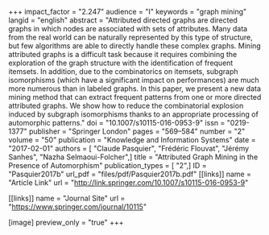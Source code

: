 +++
impact_factor = "2.247"
audience = "I"
keywords = "graph mining"
langid = "english"
abstract = "Attributed directed graphs are directed graphs in which nodes are associated with sets of attributes. Many data from the real world can be naturally represented by this type of structure, but few algorithms are able to directly handle these complex graphs. Mining attributed graphs is a difficult task because it requires combining the exploration of the graph structure with the identification of frequent itemsets. In addition, due to the combinatorics on itemsets, subgraph isomorphisms (which have a significant impact on performances) are much more numerous than in labeled graphs. In this paper, we present a new data mining method that can extract frequent patterns from one or more directed attributed graphs. We show how to reduce the combinatorial explosion induced by subgraph isomorphisms thanks to an appropriate processing of automorphic patterns."
doi = "10.1007/s10115-016-0953-9"
issn = "0219-1377"
publisher = "Springer London"
pages = "569–584"
number = "2"
volume = "50"
publication = "Knowledge and Information Systems"
date = "2017-02-01"
authors = [ "Claude Pasquier", "Frédéric Flouvat", "Jérémy Sanhes", "Nazha Selmaoui-Folcher",]
title = "Attributed Graph Mining in the Presence of Automorphism"
publication_types = [ "2",]
ID = "Pasquier2017b"
url_pdf = "files/pdf/Pasquier2017b.pdf"
[[links]]
name = "Article Link"
url = "http://link.springer.com/10.1007/s10115-016-0953-9"

[[links]]
name = "Journal Site"
url = "https://www.springer.com/journal/10115"

[image]
preview_only = "true"
+++
